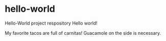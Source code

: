 # hello-world
Hello-World project respository
Hello world!

My favorite tacos are full of carnitas!
Guacamole on the side is necessary.
